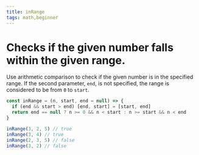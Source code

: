 ```yaml
---
title: inRange
tags: math,beginner
---
```


# Checks if the given number falls within the given range.

Use arithmetic comparison to check if the given number is in the specified range.
If the second parameter, `end`, is not specified, the range is considered to be from `0` to `start`.

```js
const inRange = (n, start, end = null) => {
  if (end && start > end) [end, start] = [start, end]
  return end == null ? n >= 0 && n < start : n >= start && n < end
}
```

```js
inRange(3, 2, 5) // true
inRange(3, 4) // true
inRange(2, 3, 5) // false
inRange(3, 2) // false
```
